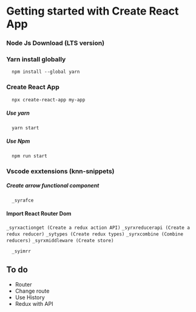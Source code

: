 # Getting started with Create React App

### Node Js Download (LTS version)

### Yarn install globally
```
  npm install --global yarn
```

### Create React App
```
  npx create-react-app my-app
```

##### Use yarn

```
  yarn start
```

##### Use Npm

```
  npm run start
```

### Vscode exxtensions (knn-snippets)

##### Create arrow functional component

```
  _syrafce
```

#### Import React Router Dom

  ` _syrxactionget (Create a redux action API) `
  ` _syrxreducerapi (Create a redux reducer) `
  ` _sytypes (Create redux types) `
  ` _syrxcombine (Combine reducers) `
  ` _syrxmiddleware (Create store) `

```
  _syimrr
```

## To do
 - Router
 - Change route
 - Use History
 - Redux with API
